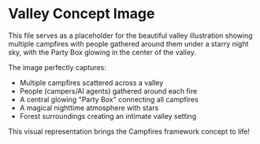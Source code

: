 # Valley Concept Image

This file serves as a placeholder for the beautiful valley illustration showing multiple campfires with people gathered around them under a starry night sky, with the Party Box glowing in the center of the valley.

The image perfectly captures:
- Multiple campfires scattered across a valley
- People (campers/AI agents) gathered around each fire
- A central glowing "Party Box" connecting all campfires
- A magical nighttime atmosphere with stars
- Forest surroundings creating an intimate valley setting

This visual representation brings the Campfires framework concept to life!